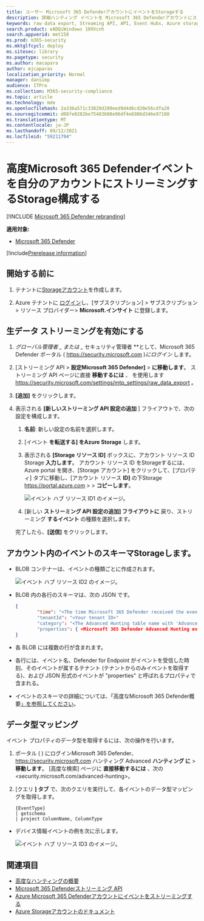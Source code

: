 ```yaml
---
title: ユーザー Microsoft 365 DefenderアカウントにイベントをStorageする
description: 詳細ハンティング イベントを Microsoft 365 Defenderアカウントにストリーミングする方法をStorageします。
keywords: raw data export, Streaming API, API, Event Hubs, Azure storage, storage account, Advanced Hunting, raw data sharing
search.product: eADQiWindows 10XVcnh
search.appverid: met150
ms.prod: m365-security
ms.mktglfcycl: deploy
ms.sitesec: library
ms.pagetype: security
ms.author: macapara
author: mjcaparas
localization_priority: Normal
manager: dansimp
audience: ITPro
ms.collection: M365-security-compliance
ms.topic: article
ms.technology: mde
ms.openlocfilehash: 2a336a571c33820d289eed9d4d6cd20e56cdfa20
ms.sourcegitcommit: d08fe0282be75483608e96df4e6986d346e97180
ms.translationtype: MT
ms.contentlocale: ja-JP
ms.lasthandoff: 09/12/2021
ms.locfileid: "59211794"
---
```

# <a name="configure-microsoft-365-defender-to-stream-advanced-hunting-events-to-your-storage-account"></a>高度Microsoft 365 Defenderイベントを自分のアカウントにストリーミングするStorage構成する

[!INCLUDE [Microsoft 365 Defender rebranding](../../includes/microsoft-defender.md)]


**適用対象:**
- [Microsoft 365 Defender](https://go.microsoft.com/fwlink/?linkid=2118804)

[!include[Prerelease information](../../includes/prerelease.md)]

## <a name="before-you-begin"></a>開始する前に

1. テナントに[Storageアカウント](/azure/storage/common/storage-account-overview)を作成します。

2. Azure テナントに [ログイン](https://ms.portal.azure.com/)し、[サブスクリプション] > サブスクリプション > リソース プロバイダー> **Microsoft.インサイト** に登録します。

## <a name="enable-raw-data-streaming"></a>生データ ストリーミングを有効にする

1. *グローバル管理者 _ または _* セキュリティ管理者 **として、Microsoft 365 Defender ポータル ( <https://security.microsoft.com> )_にログイン_ します。

2. [ストリーミング API \> **設定Microsoft 365 Defender]** \> **に移動します**。 ストリーミング API ページに直接 **移動するには** 、 を使用します <https://security.microsoft.com/settings/mtp_settings/raw_data_export> 。

3. **[追加]** をクリックします。

4. 表示される **[新しいストリーミング API 設定の追加** ] フライアウトで、次の設定を構成します。
   1. **名前**: 新しい設定の名前を選択します。
   2. [イベント **を転送する] をAzure Storage** します。
   3. 表示される **[Storage リソース ID]** ボックスに、アカウント リソース ID Storage **入力します**。 アカウント リソース ID をStorageするには、Azure portal を開き、[Storage アカウント] をクリックして、[プロパティ] タブに移動し、[アカウント リソース **ID]** の下Storage <https://portal.azure.com>  \> \> **コピーします**。

      ![イベント ハブ リソース ID1 のイメージ。](../defender-endpoint/images/storage-account-resource-id.png)

   4. [新しい **ストリーミング API 設定の追加] フライアウトに** 戻り、ストリーミング **するイベント** の種類を選択します。

   完了したら、**[送信]** をクリックします。

## <a name="the-schema-of-the-events-in-the-storage-account"></a>アカウント内のイベントのスキーマStorageします。

- BLOB コンテナーは、イベントの種類ごとに作成されます。

  ![イベント ハブ リソース ID2 のイメージ。](../defender-endpoint/images/storage-account-event-schema.png)

- BLOB 内の各行のスキーマは、次の JSON です。

  ```JSON
  {
          "time": "<The time Microsoft 365 Defender received the event>"
          "tenantId": "<Your tenant ID>"
          "category": "<The Advanced Hunting table name with 'AdvancedHunting-' prefix>"
          "properties": { <Microsoft 365 Defender Advanced Hunting event as Json> }
  }
  ```

- 各 BLOB には複数の行が含まれます。

- 各行には、イベント名、Defender for Endpoint がイベントを受信した時刻、そのイベントが属するテナント (テナントからのみイベントを取得する)、および JSON 形式のイベントが "properties" と呼ばれるプロパティで含まれる。

- イベントのスキーマの詳細については、「高度なMicrosoft 365 Defender概要[」を参照してください](../defender/advanced-hunting-overview.md)。

## <a name="data-types-mapping"></a>データ型マッピング

イベント プロパティのデータ型を取得するには、次の操作を行います。

1. ポータル ( ) にログインMicrosoft 365 Defender、 <https://security.microsoft.com> ハンティング Advanced **ハンティング に** \> **移動します**。 [高度な検索] ページに **直接移動するには** 、次の<security.microsoft.com/advanced-hunting>。

2. [クエリ **] タブ** で、次のクエリを実行して、各イベントのデータ型マッピングを取得します。

   ```text
   {EventType}
   | getschema
   | project ColumnName, ColumnType
   ```

- デバイス情報イベントの例を次に示します。

  ![イベント ハブ リソース ID3 のイメージ。](../defender-endpoint/images/machine-info-datatype-example.png)

## <a name="related-topics"></a>関連項目

- [高度なハンティングの概要](../defender/advanced-hunting-overview.md)
- [Microsoft 365 Defenderストリーミング API](streaming-api.md)
- [Azure Microsoft 365 Defenderアカウントにイベントをストリーミングする](streaming-api-storage.md)
- [Azure Storageアカウントのドキュメント](/azure/storage/common/storage-account-overview)
